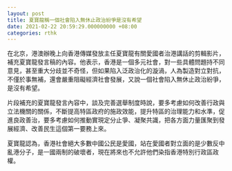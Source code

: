 ```yaml
---
layout: post
title: 夏寶龍稱一個社會陷入無休止政治紛爭是沒有希望
date: 2021-02-22 20:59:29.000000000 +08:00
categories: rthk
---
```


在北京，港澳辦晚上向香港傳媒發放主任夏寶龍有關愛國者治港講話的剪輯影片，補充夏寶龍發言稿的內容。他表示，香港是一個多元社會，對一些具體問題持不同意見，甚至重大分歧並不奇怪，但如果陷入泛政治化的漩渦，人為製造對立對抗，不僅於事無補，還會嚴重阻礙經濟社會發展，又說一個社會陷入無休止政治紛爭，是沒有希望。

片段補充的夏寶龍發言內容中，談及完善選舉制度時說，要多考慮如何改善行政與立法機關的關係，不斷提高特區政府的施政效能，提升特區的治理能力和水準，促進良政善治，要多考慮如何推動實現定分止爭、凝聚共識，把各方面力量匯聚到發展經濟、改善民生這個第一要務上來。

夏寶龍認為，香港社會絕大多數中國公民是愛國，站在愛國者對立面的是少數反中亂港分子，是一國兩制的破壞者，現在將來也不允許他們染指香港特別行政區政權。
